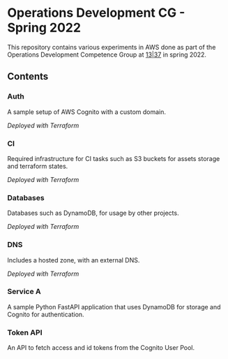 # Operations Development CG - Spring 2022
This repository contains various experiments in AWS done as part of the Operations Development Competence Group at [13|37](https://1337.tech/) in spring 2022.

## Contents
### Auth
A sample setup of AWS Cognito with a custom domain.

*Deployed with Terraform*

### CI
Required infrastructure for CI tasks such as S3 buckets for assets storage and terraform states.

*Deployed with Terraform*

### Databases
Databases such as DynamoDB, for usage by other projects.

*Deployed with Terraform*

### DNS
Includes a hosted zone, with an external DNS.

*Deployed with Terraform*

### Service A
A sample Python FastAPI application that uses DynamoDB for storage and Cognito for authentication.

### Token API
An API to fetch access and id tokens from the Cognito User Pool.

